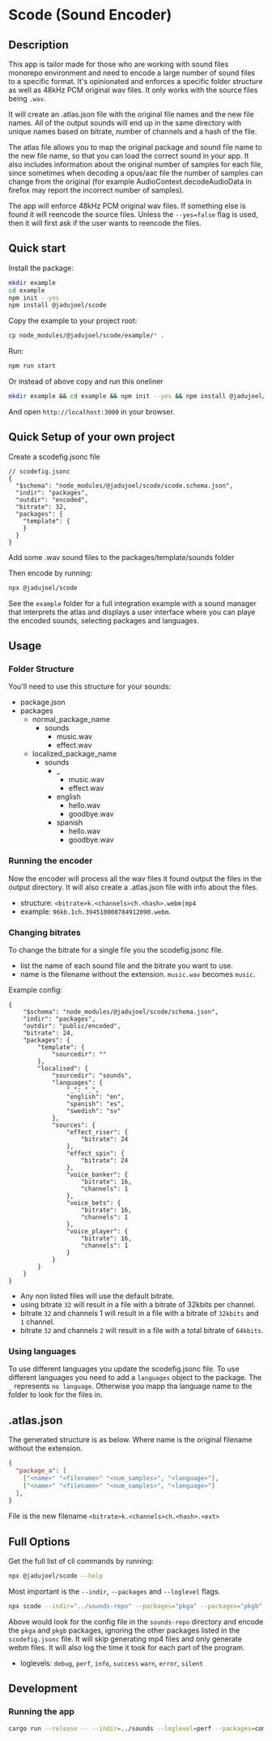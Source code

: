 # Scode (Sound Encoder)

## Description

This app is tailor made for those who are working with sound files monorepo environment and need to encode a large number of sound files to a specific format. It's opinionated and enforces a specific folder structure as well as 48kHz PCM original wav files.
It only works with the source files being `.wav`.

It will create an .atlas.json file with the original file names and the new file names.
All of the output sounds will end up in the same directory with unique names based on bitrate, number of channels and a hash of the file.

The atlas file allows you to map the original package and sound file name to the new file name, so that you can load the correct sound in your app.
It also includes information about the original number of samples for each file,
since sometimes when decoding a opus/aac file the number of samples can change from the original (for example AudioContext.decodeAudioData in firefox may report the incorrect number of samples).

The app will enforce 48kHz PCM original wav files.
If something else is found it will reencode the source files.
Unless the `--yes=false` flag is used, then it will first ask if the user wants to reencode the files.

## Quick start

Install the package:

```bash
mkdir example
cd example
npm init --yes
npm install @jadujoel/scode
```

Copy the example to your project root:

```bash
cp node_modules/@jadujoel/scode/example/* .
```

Run:

```bash
npm run start
```

Or instead of above copy and run this oneliner

```bash
mkdir example && cd example && npm init --yes && npm install @jadujoel/scode && cp -R node_modules/@jadujoel/scode/example/* . && npm run start
```

And open `http://localhost:3000` in your browser.

## Quick Setup of your own project

Create a scodefig.jsonc file

```jsonc
// scodefig.jsonc
{
  "$schema": "node_modules/@jadujoel/scode/scode.schema.json",
  "indir": "packages",
  "outdir": "encoded",
  "bitrate": 32,
  "packages": {
    "template": {
    }
  }
}
```

Add some .wav sound files to the packages/template/sounds folder

Then encode by running:

```bash
npx @jadujoel/scode
```

See the `example` folder for a full integration example with a sound manager that interprets the atlas and displays a user interface where you can playe the encoded sounds, selecting packages and languages.

## Usage

### Folder Structure

You'll need to use this structure for your sounds:

- package.json
- packages
  - normal_package_name
    - sounds
      - music.wav
      - effect.wav
  - localized_package_name
    - sounds
      - _
        - music.wav
        - effect.wav
      - english
        - hello.wav
        - goodbye.wav
      - spanish
        - hello.wav
        - goodbye.wav

### Running the encoder

Now the encoder will process all the wav files it found output the files in the output directory.
It will also create a .atlas.json file with info about the files.

- structure: `<bitrate>k.<channels>ch.<hash>.webm|mp4`
- example: `96kb.1ch.394510008784912090.webm`.

### Changing bitrates

To change the bitrate for a single file you the scodefig.jsonc file.

- list the name of each sound file and the bitrate you want to use.
- name is the filename without the extension. `music.wav` becomes `music`.

Example config:

```jsonc
{
    "$schema": "node_modules/@jadujoel/scode/schema.json",
    "indir": "packages",
    "outdir": "public/encoded",
    "bitrate": 24,
    "packages": {
        "template": {
            "sourcedir": ""
        },
        "localised": {
            "sourcedir": "sounds",
            "languages": {
                "_": "_",
                "english": "en",
                "spanish": "es",
                "swedish": "sv"
            },
            "sources": {
                "effect_riser": {
                    "bitrate": 24
                },
                "effect_spin": {
                    "bitrate": 24
                },
                "voice_banker": {
                    "bitrate": 16,
                    "channels": 1
                },
                "voice_bets": {
                    "bitrate": 16,
                    "channels": 1
                },
                "voice_player": {
                    "bitrate": 16,
                    "channels": 1
                }
            }
        }
    }
}
```

- Any non listed files will use the default bitrate.
- using bitrate `32` will result in a file with a bitrate of 32kbits per channel.
- bitrate `32` and channels 1 will result in a file with a bitrate of `32kbits` and `1` channel.
- bitrate `32` and channels `2` will result in a file with a total bitrate of `64kbits`.

### Using languages

To use different languages you update the scodefig.jsonc file.
To use different languages you need to add a `languages` object to the package.
The `_` represents `no language`.
Otherwise you mapp tha language name to the folder to look for the files in.

## .atlas.json

The generated structure is as below. Where name is the original filename without the extension.

```json
{
  "package_a": [
    ["<name>" "<filename>" "<num_samples>", "<language>"],
    ["<name>" "<filename>" "<num_samples>", "<language>"]
  ],
}
```

File is the new filename `<bitrate>k.<channels>ch.<hash>.<ext>`

## Full Options

Get the full list of cli commands by running:

```bash
npx @jadujoel/scode --help
```

Most important is the `--indir`, `--packages` and `--loglevel` flags.

```bash
npx scode --indir="../sounds-repo" --packages="pkga" --packages="pkgb" --include-mp4=false --loglevel=perf
```

Above would look for the config file in the `sounds-repo` directory and encode the `pkga` and `pkgb` packages, ignoring the other packages listed in the `scodefig.jsonc` file. It will skip generating mp4 files and only generate webm files. It will also log the time it took for each part of the program.

- loglevels: `debug`, `perf`, `info`, `success` `warn`, `error`, `silent`

## Development

### Running the app

```bash
cargo run --release -- --indir=../sounds --loglevel=perf --packages=common --packages=localisationprototype --use-cache=false
```
